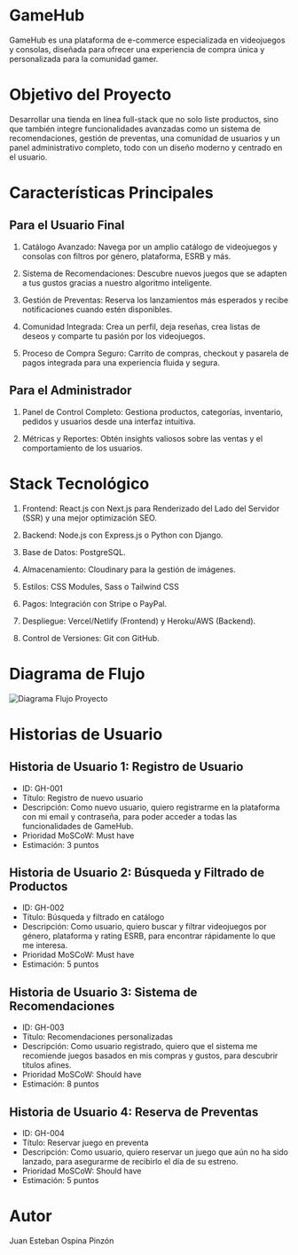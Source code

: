 # GameHub

GameHub es una plataforma de e-commerce especializada en videojuegos y consolas, diseñada para ofrecer una experiencia de compra única y personalizada para la comunidad gamer.


# Objetivo del Proyecto

Desarrollar una tienda en línea full-stack que no solo liste productos, sino que también integre funcionalidades avanzadas como un sistema de recomendaciones, gestión de preventas, una comunidad de usuarios y un panel administrativo completo, todo con un diseño moderno y centrado en el usuario.


# Características Principales

## Para el Usuario Final

1. Catálogo Avanzado: Navega por un amplio catálogo de videojuegos y consolas con filtros por género, plataforma, ESRB y más.

2. Sistema de Recomendaciones: Descubre nuevos juegos que se adapten a tus gustos gracias a nuestro algoritmo inteligente.

3. Gestión de Preventas: Reserva los lanzamientos más esperados y recibe notificaciones cuando estén disponibles.

4. Comunidad Integrada: Crea un perfil, deja reseñas, crea listas de deseos y comparte tu pasión por los videojuegos.

5. Proceso de Compra Seguro: Carrito de compras, checkout y pasarela de pagos integrada para una experiencia fluida y segura.


## Para el Administrador

1. Panel de Control Completo: Gestiona productos, categorías, inventario, pedidos y usuarios desde una interfaz intuitiva.

2. Métricas y Reportes: Obtén insights valiosos sobre las ventas y el comportamiento de los usuarios.

# Stack Tecnológico

1. Frontend: React.js con Next.js para Renderizado del Lado del Servidor (SSR) y una mejor optimización SEO.

2. Backend: Node.js con Express.js o Python con Django.

3. Base de Datos: PostgreSQL.

4. Almacenamiento: Cloudinary para la gestión de imágenes.

5. Estilos: CSS Modules, Sass o Tailwind CSS

6. Pagos: Integración con Stripe o PayPal.

7. Despliegue: Vercel/Netlify (Frontend) y Heroku/AWS (Backend).

8. Control de Versiones: Git con GitHub.

# Diagrama de Flujo

![Diagrama Flujo Proyecto](https://github.com/user-attachments/assets/30cbcfbb-80e8-498a-9bdb-ebc1e7dd2092)


# Historias de Usuario

## Historia de Usuario 1: Registro de Usuario

- ID: GH-001
- Título: Registro de nuevo usuario
- Descripción: Como nuevo usuario, quiero registrarme en la plataforma con mi email y contraseña, para poder acceder a todas las funcionalidades de GameHub.
- Prioridad MoSCoW: Must have
- Estimación: 3 puntos

## Historia de Usuario 2: Búsqueda y Filtrado de Productos

- ID: GH-002
- Título: Búsqueda y filtrado en catálogo
- Descripción: Como usuario, quiero buscar y filtrar videojuegos por género, plataforma y rating ESRB, para encontrar rápidamente lo que me interesa.
- Prioridad MoSCoW: Must have
- Estimación: 5 puntos

## Historia de Usuario 3: Sistema de Recomendaciones

- ID: GH-003
- Título: Recomendaciones personalizadas
- Descripción: Como usuario registrado, quiero que el sistema me recomiende juegos basados en mis compras y gustos, para descubrir títulos afines.
- Prioridad MoSCoW: Should have
- Estimación: 8 puntos

## Historia de Usuario 4: Reserva de Preventas

- ID: GH-004
- Título: Reservar juego en preventa
- Descripción: Como usuario, quiero reservar un juego que aún no ha sido lanzado, para asegurarme de recibirlo el día de su estreno.
- Prioridad MoSCoW: Should have
- Estimación: 5 puntos
##
##
##
##
##
##


# Autor
Juan Esteban Ospina Pinzón


